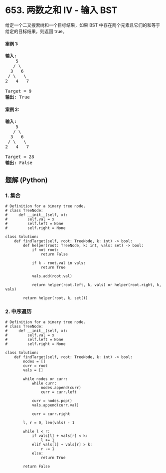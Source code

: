 # 653. 两数之和 IV - 输入 BST
给定一个二叉搜索树和一个目标结果，如果 BST 中存在两个元素且它们的和等于给定的目标结果，则返回 true。

#### 案例 1:
<pre>
<strong>输入:</strong>
    5
   / \
  3   6
 / \   \
2   4   7

Target = 9
<strong>输出:</strong> True
</pre>

#### 案例 2:
<pre>
<strong>输入:</strong>
    5
   / \
  3   6
 / \   \
2   4   7

Target = 28
<strong>输出:</strong> False
</pre>

## 题解 (Python)

### 1. 集合
```Python3
# Definition for a binary tree node.
# class TreeNode:
#     def __init__(self, x):
#         self.val = x
#         self.left = None
#         self.right = None

class Solution:
    def findTarget(self, root: TreeNode, k: int) -> bool:
        def helper(root: TreeNode, k: int, vals: set) -> bool:
            if not root:
                return False

            if k - root.val in vals:
                return True

            vals.add(root.val)

            return helper(root.left, k, vals) or helper(root.right, k, vals)

        return helper(root, k, set())
```

### 2. 中序遍历
```Python3
# Definition for a binary tree node.
# class TreeNode:
#     def __init__(self, x):
#         self.val = x
#         self.left = None
#         self.right = None

class Solution:
    def findTarget(self, root: TreeNode, k: int) -> bool:
        nodes = []
        curr = root
        vals = []

        while nodes or curr:
            while curr:
                nodes.append(curr)
                curr = curr.left

            curr = nodes.pop()
            vals.append(curr.val)

            curr = curr.right

        l, r = 0, len(vals) - 1

        while l < r:
            if vals[l] + vals[r] < k:
                l += 1
            elif vals[l] + vals[r] > k:
                r -= 1
            else:
                return True

        return False
```
